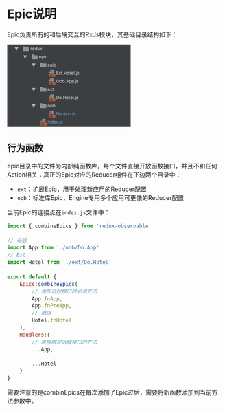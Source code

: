 # Epic说明

Epic负责所有的和后端交互的RxJs模块，其基础目录结构如下：

![](/assets/KM1002/003.png)

## 行为函数

epic目录中的文件为内部纯函数库，每个文件直接开放函数接口，并且不和任何Action相关；真正的Epic对应的Reducer组件在下边两个目录中：

* `ext`：扩展Epic，用于处理新应用的Reducer配置
* `oob`：标准库Epic，Engine专用多个应用可更像的Reducer配置

当前Epic的连接点在`index.js`文件中：

```javascript
import { combineEpics } from 'redux-observable'

// 全局
import App from './oob/Do.App'
// Ext
import Hotel from './ext/Do.Hotel'

export default {
    Epics:combineEpics(
        // 添加远程接口时必须方法
        App.fnApp,
        App.fnPreApp,
        // 酒店
        Hotel.fnHotel
    ),
    Handlers:{
        // 直接绑定远程接口的方法
        ...App,

        ...Hotel
    }
}
```

需要注意的是combinEpics在每次添加了Epic过后，需要将新函数添加到当前方法参数中。

